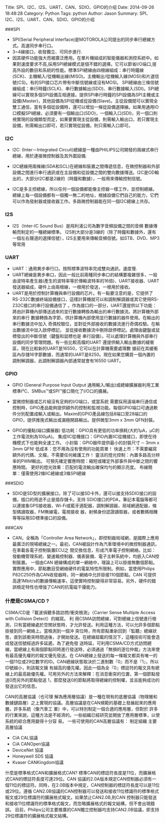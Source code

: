Title: SPI、I2C、I2S、UART、CAN、SDIO、GPIO的介绍
Date: 2014-09-26 18:48:28
Category: Python
Tags: python
Author: Jason
Summary: SPI、I2C、I2S、UART、CAN、SDIO、GPIO的介绍

###SPI

- SPI(Serial Peripheral Interface)是MOTOROLA公司提出的同步串行總線方式。高速同步串行口。
- 3~4線接口，收發獨立、可同步進行. 
- 因其硬件功能強大而被廣泛應用。在單片機組成的智能儀器和測控系統中。如果對速度要求不高,採用SPI總線模式是個不錯的選擇。它可以節省I/O端口,提高外設的數目和系統的性能。標準SPI總線由四根線組成：串行時鐘線(SCK)、主機輸入/從機輸出線(MISO)。主機輸出/從機輸入線(MOSI)和片選信號(CS)。有的SPI接口芯片帶有中斷信號線或沒有MOSI。
    SPI總線由三條信號線組成：串行時鐘(SCLK)、串行數據輸出(SDO)、串行數據輸入(SDI)。SPI總線可以實現多個SPI設備互相連接。提供SPI串行時鐘的SPI設備為SPI主機或主設備(Master)，其他設備為SPI從機或從設備(Slave)。主從設備間可以實現全雙工通信，當有多個從設備時，還可以增加一條從設備選擇線。如果用通用IO口模擬SPI總線，必須要有一個輸出口(SDO)，一個輸入口(SDI)，另一個口則視實現的設備類型而定，如果要實現主從設備，則需輸入輸出口，若只實現主設備，則需輸出口即可，若只實現從設備，則只需輸入口即可。

### I2C
- I2C: (Inter－Integrated Circuit)總線是一種由PHILIPS公司開發的兩線式串行總線，用於連接微控制器及其外圍設備.

- I2C總線用兩條線(SDA和SCL)在總線和裝置之間傳遞信息，在微控制器和外部設備之間進行串行通訊或在主設備和從設備之間的雙向數據傳送。I2C是OD輸出的，大部分I2C都是2線的（時鐘和數據），一般用來傳輸控制信號。
- I2C是多主控總線，所以任何一個設備都能像主控器一樣工作，並控制總線。總線上每一個設備都有一個獨一無二的地址，根據設備它們自己的能力，它們可以作為發射器或接收器工作。多路微控制器能在同一個I2C總線上共存。

### I2S
- I2S（Inter-IC Sound Bus）是飛利浦公司為數字音頻設備之間的音頻 數據傳輸而制定的一種總線標準。 I2S則大部分是3線的（除了時鐘和數據外，還有一個左右聲道的選擇信號），I2S主要用來傳輸音頻信號。如STB、DVD、MP3等常用

### UART
- UART：通用異步串行口。按照標準波特率完成雙向通訊，速度慢. 
- UART總線是異步串口，因此一般比前兩種同步串口的結構要複雜很多，一般由波特率產生器(產生的波特率等於傳輸波特率的16倍)、UART接收器、UART發送器組成，硬件上由兩根線，一根用於發送，一根用於接收。
- UART是用於控制計算機與串行設備的芯片。有一點要注意的是，它提供了RS-232C數據終端設備接口，這樣計算機就可以和調制解調器或其它使用RS-232C接口的串行設備通信了 。作為接口的一部分，UART還提供以下功能： 
   將由計算機內部傳送過來的並行數據轉換為輸出的串行數據流。將計算機外部來的串行 
數據轉換為字節，供計算機內部使用並行數據的器件使用。在輸出的串行數據流中加入 
奇偶校驗位，並對從外部接收的數據流進行奇偶校驗。在輸出數據流中加入啟停標記， 
並從接收數據流中刪除啟停標記。處理由鍵盤或鼠標發出的中斷信號（鍵盤和鼠標也是 
串行設備）。可以處理計算機與外部串行設備的同步管理問題。有一些比較高檔的UART 
還提供輸入輸出數據的緩衝區，現在比較新的UART是16550，它可以在計算機需要處理數 
據前在其緩衝區內存儲16字節數據，而通常的UART是8250。現在如果您購買一個內置的 
調制解調器，此調制解調器內部通常就會有16550 UART。 

### GPIO
- GPIO (General Purpose Input Output 通用輸入/輸出)或總線擴展器利用工業標準I²C、SMBus™或SPI™接口簡化了I/O口的擴展。

- 當微控制器或芯片組沒有足夠的I/O端口，或當系統 需要採用遠端串行通信或控制時，GPIO產品能夠提供額外的控制和監視功能。每個GPIO端口可通過軟件分別配置成輸入或輸出。Maxim的GPIO產品線包括8端口至28端口的GPIO，提供推挽式輸出或漏極開路輸出。提供微型3mm x 3mm QFN封裝。
- GPIO的優點(端口擴展器)
低功耗：GPIO具有更低的功率損耗(大約1μA，μC的工作電流則為100μA)。
集成IIC從機接口：GPIO內置IIC從機接口，即使在待機模式下也能夠全速工作。
小封裝：GPIO器件提供最小的封裝尺寸 ─ 3mm x 3mm QFN!
低成本：您不用為沒有使用的功能買單！
快速上市：不需要編寫額外的代碼、文檔，不需要任何維護工作！
靈活的燈光控制：內置多路高分辨率的PWM輸出。
可預先確定響應時間：縮短或確定外部事件與中斷之間的響應時間。
更好的燈光效果：匹配的電流輸出確保均勻的顯示亮度。
布線簡單：僅需使用2條IIC總線或3條SPI總線

###SDIO
- SDIO是SD型的擴展接口，除了可以接SD卡外，還可以接支持SDIO接口的設備，插口的用途不止是插存儲卡。支持 SDIO接口的PDA，筆記本電腦等都可以連接象GPS接收器，Wi-Fi或藍牙適配器，調制解調器，局域網適配器，條型碼讀取器，FM無線電，電視接收 器，射頻身份認證讀取器，或者數碼相機等等採用SD標準接口的設備。

###CAN
- CAN，全稱為「Controller Area Network」，即控制器局域網，是國際上應用最廣泛的現場總線之一。最初，CAN被設計作為汽車環境中的微控制器通訊，在車載各電子控制裝置ECU之 間交換信息，形成汽車電子控制網絡。比如：發動機管理系統、變速箱控制器、儀表裝備、電子主幹系統中，均嵌入CAN控制裝置。
一個由CAN 總線構成的單一網絡中，理論上可以掛接無數個節點。實際應用中，節點數目受網絡硬件的電氣特性所限制。例如，當使用Philips P82C250作為CAN收發器時，同一網絡中允許掛接110個節點。CAN 可提供高達1Mbit/s的數據傳輸速率，這使實時控制變得非常容易。另外，硬件的錯誤檢定特性也增強了CAN的抗電磁干擾能力。

### 什麼是CSMA/CD ?
CSMA/CD是「載波偵聽多路訪問/衝突檢測」（Carrier Sense Multiple Access with Collision Detect）的縮寫。
利 用CSMA訪問總線，可對總線上信號進行檢測，只有當總線處於空閒狀態時，才允許發送。利用這種方法，可以允許多個節點掛接到同一網絡上。當檢測到一個沖 突位時，所有節點重新回到『監聽』總線狀態，直到該衝突時間過後，才開始發送。在總線超載的情況下，這種技術可能會造成發送信號經過許多延遲。為了避免發 送時延，可利用CSMA/CD方式訪問總線。當總線上有兩個節點同時進行發送時，必須通過「無損的逐位仲裁」方法來使有最高優先權的的報文優先發送。在 CAN總線上發送的每一條報文都具有唯一的一個11位或29位數字的ID。CAN總線狀態取決於二進制數『0』而不是『1』，所以ID號越小，則該報文擁 有越高的優先權。因此一個為全『0』標誌符的報文具有總線上的最高級優先權。可用另外的方法來解釋：在消息衝突的位置，第一個節點發送0而另外的節點發送 1，那麼發送0的節點將取得總線的控制權，並且能夠成功的發送出它的信息。

CAN的高層協議（也可理 解為應用層協議）是一種在現有的底層協議（物理層和數據鏈路層）之上實現的協議。高層協議是在CAN規範的基礎上發展起來的應用層。許多系統（像汽車工 業）中，可以特別制定一個合適的應用層，但對於
許多的行業來說，這種方法是不經濟的。一些組織已經研究並開放了應用層標準，以使系統的綜合應用變得十分容 易。
一些可使用的CAN高層協議有：
制定組織 主要高層協議
- CiA           CAL協議
- CiA           CANOpen協議
- DeviceNet 協議
- Honeywell  SDS 協議
- Kvaser       CANKingdom協議

什麼是標準格式CAN和擴展格式CAN?
標準CAN的標誌符長度是11位，而擴展格式CAN的標誌符長度可達29位。CAN 協議的2.0A版本規定CAN控制器必須有一個11位的標誌符。同時，在2.0B版本中規定，CAN控制器的標誌符長度可以是11位或29位。遵循 CAN2.0B協議的CAN控制器可以發送和接收11位標識符的標準格式報文或29位標識符的擴展格式報文。如果禁止CAN2.0B,則CAN 控制器只能發送和接收11位標識符的標準格式報文，而忽略擴展格式的報文結構，但不會出現錯誤。
目前，Philips公司主要推廣的CAN獨立控制器均支持CAN2.0B協議，即支持29位標識符的擴展格式報文結構。
